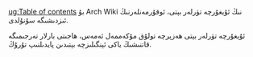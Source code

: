 [ug:Table of contents](/index.php?title=Ug:Table_of_contents&action=edit&redlink=1 "Ug:Table of contents (page does not exist)") بۇ Arch Wiki نىڭ ئۇيغۇرچە تۈرلەر بېتى، ئوقۇرمەنلەرنىڭ ئىزدىشىگە سۇنۇلدى.

ئۇيغۇرچە تۈرلەر بېتى ھەزېرچە تولۇق مۇكەممەل ئەمەس، ھاجىتى بارلار تەرجىمىگە قاتنىشىڭ ياكى ئېنگىلىزچە بېتىدىن پايدىلنىپ تۇرۇڭ.